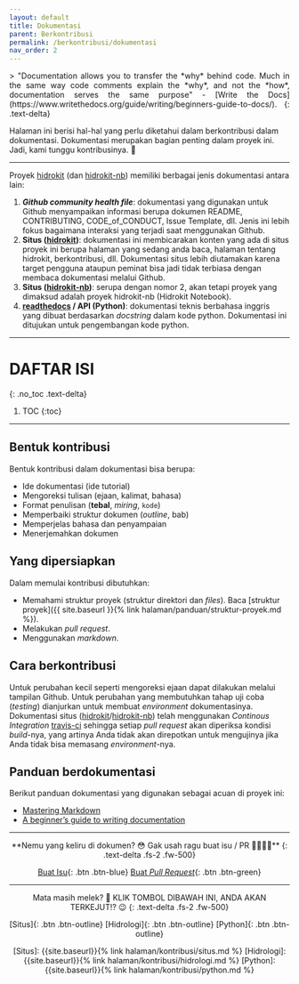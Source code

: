 ```yaml
---
layout: default
title: Dokumentasi
parent: Berkontribusi
permalink: /berkontribusi/dokumentasi
nav_order: 2
---
```


<div align="justify" markdown="1">
> "Documentation allows you to transfer the *why* behind code. Much in the same way code comments explain the *why*, and not the *how*, documentation serves the same purpose" - [Write the Docs](https://www.writethedocs.org/guide/writing/beginners-guide-to-docs/).
{: .text-delta}
</div>

Halaman ini berisi hal-hal yang perlu diketahui dalam berkontribusi dalam dokumentasi. Dokumentasi merupakan bagian penting dalam proyek ini. Jadi, kami tunggu kontribusinya. 🙏

---

Proyek [hidrokit] (dan [hidrokit-nb]) memiliki berbagai jenis dokumentasi antara lain:
1. ***Github community health file***: dokumentasi yang digunakan untuk Github menyampaikan informasi berupa dokumen README, CONTRIBUTING, CODE_of_CONDUCT, Issue Template, dll. Jenis ini lebih fokus bagaimana interaksi yang terjadi saat menggunakan Github.
2. **Situs ([hidrokit])**: dokumentasi ini membicarakan konten yang ada di situs proyek ini berupa halaman yang sedang anda baca, halaman tentang hidrokit, berkontribusi, dll. Dokumentasi situs lebih diutamakan karena target pengguna ataupun peminat bisa jadi tidak terbiasa dengan membaca dokumentasi melalui Github.
3. **Situs ([hidrokit-nb])**: serupa dengan nomor 2, akan tetapi proyek yang dimaksud adalah proyek hidrokit-nb (Hidrokit Notebook).
4. **[readthedocs] / API (Python)**: dokumentasi teknis berbahasa inggris yang dibuat berdasarkan *docstring* dalam kode python. Dokumentasi ini ditujukan untuk pengembangan kode python.

<!-- LINK -->
[hidrokit]: https://taruma.github.io/hidrokit
[hidrokit-nb]: https://taruma.github.io/hidrokit-nb
[readthedocs]: https://hidrokit.readthedocs.io

---

# DAFTAR ISI
{: .no_toc .text-delta}

1. TOC
{:toc}

---

## Bentuk kontribusi

Bentuk kontribusi dalam dokumentasi bisa berupa:
- Ide dokumentasi (ide tutorial)
- Mengoreksi tulisan (ejaan, kalimat, bahasa)
- Format penulisan (**tebal**, *miring*, `kode`)
- Memperbaiki struktur dokumen (*outline*, bab)
- Memperjelas bahasa dan penyampaian
- Menerjemahkan dokumen

## Yang dipersiapkan

Dalam memulai kontribusi dibutuhkan:
- Memahami struktur proyek (struktur direktori dan _files_). Baca [struktur proyek]({{ site.baseurl }}{% link halaman/panduan/struktur-proyek.md %}).
- Melakukan _pull request_.
- Menggunakan _markdown_.

## Cara berkontribusi

Untuk perubahan kecil seperti mengoreksi ejaan dapat dilakukan melalui tampilan Github. Untuk perubahan yang membutuhkan tahap uji coba (*testing*) dianjurkan untuk membuat _environment_ dokumentasinya. Dokumentasi situs ([hidrokit]/[hidrokit-nb]) telah menggunakan *Continous Integration* [travis-ci] sehingga setiap _pull request_ akan diperiksa kondisi *build*-nya, yang artinya Anda tidak akan direpotkan untuk mengujinya jika Anda tidak bisa memasang _environment_-nya. 

[travis-ci]: https://travis-ci.com/

## Panduan berdokumentasi

Berikut panduan dokumentasi yang digunakan sebagai acuan di proyek ini:

- [Mastering Markdown](https://guides.github.com/features/mastering-markdown/)
- [A beginner’s guide to writing documentation](https://www.writethedocs.org/guide/writing/beginners-guide-to-docs/)

--- 

<div align="center" markdown="1">
**Nemu yang keliru di dokumen? 😳 Gak usah ragu buat isu / PR 🦹‍♀️🦹‍♂️**
{: .text-delta .fs-2 .fw-500}

[Buat Isu](https://github.com/taruma/hidrokit/issues/new/choose){: .btn .btn-blue}
[Buat _Pull Request_](https://github.com/taruma/hidrokit/compare){: .btn .btn-green}

</div>

---

<div align="center" markdown="1">
Mata masih melek? 🔆 KLIK TOMBOL DIBAWAH INI, ANDA AKAN TERKEJUT!? 😉
{: .text-delta .fs-2 .fw-500}

[Situs]{: .btn .btn-outline}
[Hidrologi]{: .btn .btn-outline}
[Python]{: .btn .btn-outline}

<!-- LINK -->
[Situs]:        {{site.baseurl}}{% link halaman/kontribusi/situs.md %}
[Hidrologi]:    {{site.baseurl}}{% link halaman/kontribusi/hidrologi.md %}
[Python]:       {{site.baseurl}}{% link halaman/kontribusi/python.md %}

</div>